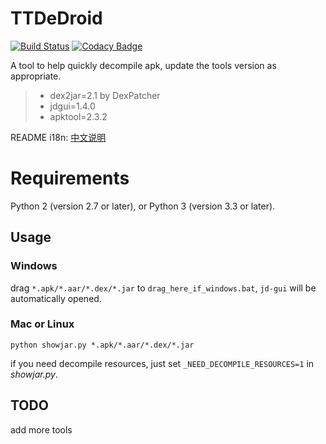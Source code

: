 # TTDeDroid
[![Build Status](https://travis-ci.org/tp7309/TTDeDroid.svg?branch=master)](https://travis-ci.org/tp7309/TTDeDroid)
[![Codacy Badge](https://api.codacy.com/project/badge/Grade/2778d8960e094469bc7d4b04d28eb059)](https://www.codacy.com/app/tp7309/TTDeDroid?utm_source=github.com&amp;utm_medium=referral&amp;utm_content=tp7309/TTDeDroid&amp;utm_campaign=Badge_Grade)
<!-- [![Coverage Status](https://coveralls.io/repos/github/tp7309/TTDeDroid/badge.svg?branch=master)](https://coveralls.io/github/tp7309/TTDeDroid?branch=master) -->

A tool to help quickly decompile apk, update the tools version as appropriate.

> - dex2jar=2.1 by DexPatcher
> - jdgui=1.4.0
> - apktool=2.3.2

README i18n: [中文说明](https://github.com/tp7309/AndroidOneKeyDecompiler/blob/master/README_zh_CN.md)

# Requirements
Python 2 (version 2.7 or later), or Python 3 (version 3.3 or later).

## Usage
### Windows
drag `*.apk/*.aar/*.dex/*.jar` to `drag_here_if_windows.bat`,
`jd-gui` will be automatically opened.
### Mac or Linux
```
python showjar.py *.apk/*.aar/*.dex/*.jar
```
if you need decompile resources, just set `_NEED_DECOMPILE_RESOURCES=1` in *showjar.py*.

## TODO
add more tools